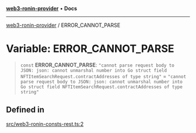 [**web3-ronin-provider**](../README.md) • **Docs**

***

[web3-ronin-provider](../globals.md) / ERROR\_CANNOT\_PARSE

# Variable: ERROR\_CANNOT\_PARSE

> `const` **ERROR\_CANNOT\_PARSE**: `"cannot parse request body to JSON: json: cannot unmarshal number into Go struct field NFTItemSearchRequest.contractAddresses of type string"` = `"cannot parse request body to JSON: json: cannot unmarshal number into Go struct field NFTItemSearchRequest.contractAddresses of type string"`

## Defined in

[src/web3-ronin-consts-rest.ts:2](https://github.com/chuacw/web3-ronin-provider/blob/1a659b81d9c7d7afbced0ae2b11550f4f6c0a233/src/web3-ronin-consts-rest.ts#L2)
